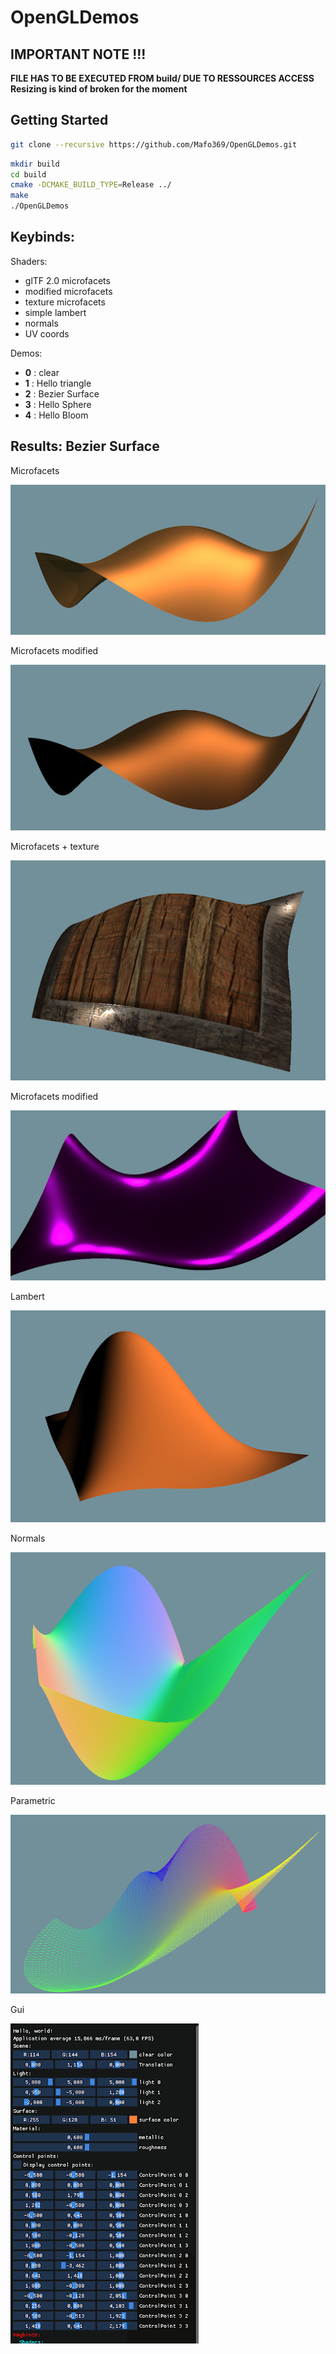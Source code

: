 # OpenGLDemos

## IMPORTANT NOTE !!!

**FILE HAS TO BE EXECUTED FROM build/ DUE TO RESSOURCES ACCESS**
**Resizing is kind of broken for the moment**

## Getting Started

```bash
git clone --recursive https://github.com/Mafo369/OpenGLDemos.git
```

```bash
mkdir build
cd build
cmake -DCMAKE_BUILD_TYPE=Release ../
make
./OpenGLDemos
```

## Keybinds:

Shaders:

- glTF 2.0 microfacets
- modified microfacets
- texture microfacets
- simple lambert
- normals
- UV coords

Demos:

- **0** : clear
- **1** : Hello triangle
- **2** : Bezier Surface
- **3** : Hello Sphere
- **4** : Hello Bloom 

## Results: Bezier Surface

Microfacets

![alt text](results/microfacets.png)

Microfacets modified

![alt text](results/microfacetsmodified.png)

Microfacets + texture

![alt text](results/microfacetstexture.png)

Microfacets modified

![alt text](results/microfacetsmodified1.png)

Lambert

![alt text](results/lambert.png)

Normals

![alt text](results/normals.png)

Parametric

![alt text](results/parametric.png)

Gui

![alt text](results/gui.png)
